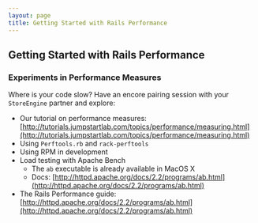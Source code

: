 ```yaml
---
layout: page
title: Getting Started with Rails Performance
---
```


## Getting Started with Rails Performance

<div style="width:800px; margin-bottom: 20px;">
<script async class="speakerdeck-embed" data-id="4f0f382d1c381d01de00f153" data-ratio="1.299492385786802" src="//speakerdeck.com/assets/embed.js"></script>
</div>

### Experiments in Performance Measures

Where is your code slow? Have an encore pairing session with your `StoreEngine` partner and explore:

* Our tutorial on performance measures: [http://tutorials.jumpstartlab.com/topics/performance/measuring.html](http://tutorials.jumpstartlab.com/topics/performance/measuring.html)
* Using `Perftools.rb` and `rack-perftools`
* Using RPM in development 
* Load testing with Apache Bench
  * The `ab` executable is already available in MacOS X
  * Docs: [http://httpd.apache.org/docs/2.2/programs/ab.html](http://httpd.apache.org/docs/2.2/programs/ab.html)
* The Rails Performance guide: [http://httpd.apache.org/docs/2.2/programs/ab.html](http://httpd.apache.org/docs/2.2/programs/ab.html)